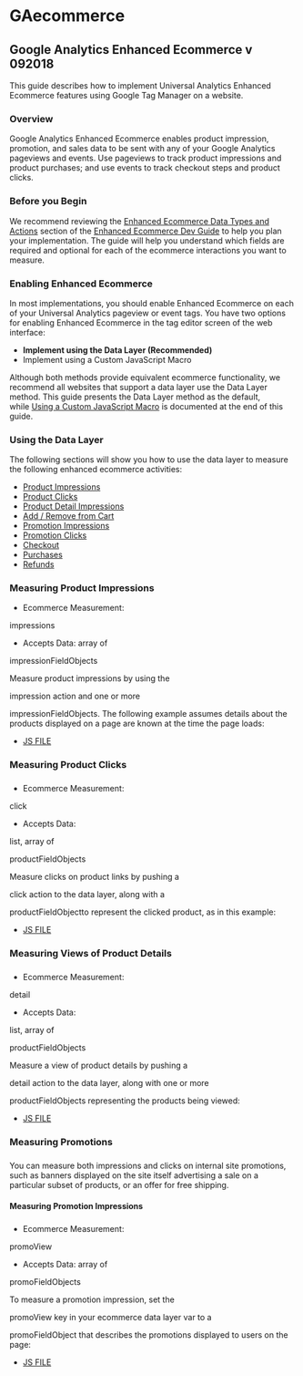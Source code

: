 # GAecommerce
## Google Analytics Enhanced Ecommerce v 092018

This guide describes how to implement Universal Analytics Enhanced Ecommerce features using Google Tag Manager on a website.

### Overview

Google Analytics Enhanced Ecommerce enables product impression, promotion, and sales data to be sent with any of your Google Analytics pageviews and events. Use pageviews to track product impressions and product purchases; and use events to track checkout steps and product clicks.

### Before you Begin

We recommend reviewing the [Enhanced Ecommerce Data Types and Actions](https://developers.google.com/analytics/devguides/collection/analyticsjs/enhanced-ecommerce#ecommerce-data) section of the [Enhanced Ecommerce Dev Guide](https://developers.google.com/analytics/devguides/collection/analyticsjs/enhanced-ecommerce) to help you plan your implementation. The guide will help you understand which fields are required and optional for each of the ecommerce interactions you want to measure.

### Enabling Enhanced Ecommerce

In most implementations, you should enable Enhanced Ecommerce on each of your Universal Analytics pageview or event tags. You have two options for enabling Enhanced Ecommerce in the tag editor screen of the web interface:

- **Implement using the Data Layer (Recommended)**
- Implement using a Custom JavaScript Macro

Although both methods provide equivalent ecommerce functionality, we recommend all websites that support a data layer use the Data Layer method. This guide presents the Data Layer method as the default, while [Using a Custom JavaScript Macro](https://developers.google.com/tag-manager/enhanced-ecommerce#macro) is documented at the end of this guide.

### Using the Data Layer

The following sections will show you how to use the data layer to measure the following enhanced ecommerce activities:

- [Product Impressions](https://developers.google.com/tag-manager/enhanced-ecommerce#product-impressions)
- [Product Clicks](https://developers.google.com/tag-manager/enhanced-ecommerce#product-clicks)
- [Product Detail Impressions](https://developers.google.com/tag-manager/enhanced-ecommerce#details)
- [Add / Remove from Cart](https://developers.google.com/tag-manager/enhanced-ecommerce#cart)
- [Promotion Impressions](https://developers.google.com/tag-manager/enhanced-ecommerce#promo-impressions)
- [Promotion Clicks](https://developers.google.com/tag-manager/enhanced-ecommerce#promo-clicks)
- [Checkout](https://developers.google.com/tag-manager/enhanced-ecommerce#checkout)
- [Purchases](https://developers.google.com/tag-manager/enhanced-ecommerce#purchases)
- [Refunds](https://developers.google.com/tag-manager/enhanced-ecommerce#refunds)



### Measuring Product Impressions

- Ecommerce Measurement: 

impressions
- Accepts Data: array of 

impressionFieldObjects

Measure product impressions by using the 

impression action and one or more 

impressionFieldObjects. The following example assumes details about the products displayed on a page are known at the time the page loads:

- [JS FILE](https://github.com/marcusRB/GAecommerce/blob/master/productimpressionsdetails.js)


### Measuring Product Clicks

### 

- Ecommerce Measurement: 

click
- Accepts Data: 

list, array of 

productFieldObjects

Measure clicks on product links by pushing a 

click action to the data layer, along with a 

productFieldObjectto represent the clicked product, as in this example:

- [JS FILE](https://github.com/marcusRB/GAecommerce/blob/master/productclickanddetails-gtm.js)

### Measuring Views of Product Details

### 

- Ecommerce Measurement: 

detail
- Accepts Data: 

list, array of 

productFieldObjects

Measure a view of product details by pushing a 

detail action to the data layer, along with one or more 

productFieldObjects representing the products being viewed:

- [JS FILE](https://github.com/marcusRB/GAecommerce/blob/master/productDetails_measuringView.js)

### Measuring Promotions

### 

You can measure both impressions and clicks on internal site promotions, such as banners displayed on the site itself advertising a sale on a particular subset of products, or an offer for free shipping.

#### Measuring Promotion Impressions

### 

- Ecommerce Measurement: 

promoView
- Accepts Data: array of 

promoFieldObjects

To measure a promotion impression, set the 

promoView key in your ecommerce data layer var to a 

promoFieldObject that describes the promotions displayed to users on the page:

- [JS FILE](https://github.com/marcusRB/GAecommerce/blob/master/impresionPromo.js)
